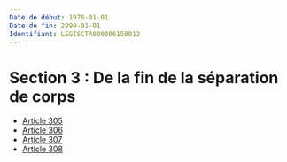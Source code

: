 ```yaml
---
Date de début: 1976-01-01
Date de fin: 2999-01-01
Identifiant: LEGISCTA000006150012
---
```


<h1>Section 3 : De la fin de la séparation de corps</h1>

- [Article 305](article_305.md)
- [Article 306](article_306.md)
- [Article 307](article_307.md)
- [Article 308](article_308.md)
